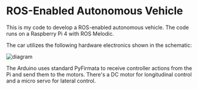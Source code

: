 # ROS-Enabled Autonomous Vehicle
This is my code to develop a ROS-enabled autonomous vehicle. The code runs on a Raspberry Pi 4 with ROS Melodic. 

The car utilizes the following hardware electronics shown in the schematic:

![diagram](https://github.com/AhmedFathyAbdelkhalek/ROS-Enabled-Autonomous-Vehicle/assets/89396236/91327dcb-4194-4185-b973-71ec617fdd9a)

The Arduino uses standard PyFirmata to receive controller actions from the Pi and send them to the motors. There's a DC motor for longitudinal control and a micro servo for lateral control.